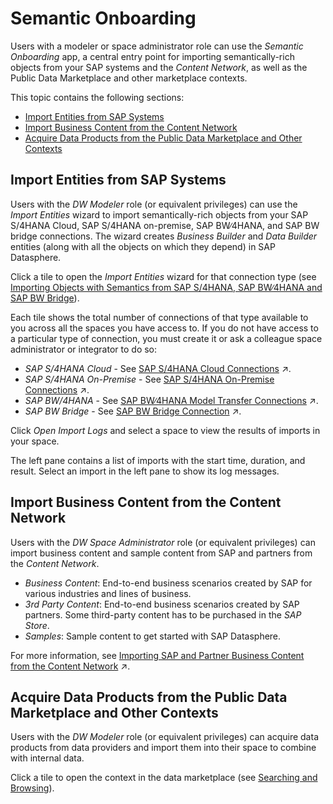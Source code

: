 <!-- loio4c9e45e19ff14271a65f883e30023736 -->

# Semantic Onboarding

Users with a modeler or space administrator role can use the *Semantic Onboarding* app, a central entry point for importing semantically-rich objects from your SAP systems and the *Content Network*, as well as the Public Data Marketplace and other marketplace contexts.

This topic contains the following sections:

-   [Import Entities from SAP Systems](semantic-onboarding-4c9e45e.md#loio4c9e45e19ff14271a65f883e30023736__section_sap_systems)
-   [Import Business Content from the Content Network](semantic-onboarding-4c9e45e.md#loio4c9e45e19ff14271a65f883e30023736__section_content_network)
-   [Acquire Data Products from the Public Data Marketplace and Other Contexts](semantic-onboarding-4c9e45e.md#loio4c9e45e19ff14271a65f883e30023736__section_data_products)



<a name="loio4c9e45e19ff14271a65f883e30023736__section_sap_systems"/>

## Import Entities from SAP Systems

Users with the *DW Modeler* role \(or equivalent privileges\) can use the *Import Entities* wizard to import semantically-rich objects from your SAP S/4HANA Cloud, SAP S/4HANA on-premise, SAP BW∕4HANA, and SAP BW bridge connections. The wizard creates *Business Builder* and *Data Builder* entities \(along with all the objects on which they depend\) in SAP Datasphere.

Click a tile to open the *Import Entities* wizard for that connection type \(see [Importing Objects with Semantics from SAP S/4HANA, SAP BW∕4HANA and SAP BW Bridge](Acquiring-and-Preparing-Data-in-the-Data-Builder/importing-objects-with-semantics-from-sap-s-4hana-sap-bw-4hana-a-361729b.md)\).

Each tile shows the total number of connections of that type available to you across all the spaces you have access to. If you do not have access to a particular type of connection, you must create it or ask a colleague space administrator or integrator to do so:

-   *SAP S/4HANA Cloud* - See [SAP S/4HANA Cloud Connections](https://help.sap.com/viewer/9f36ca35bc6145e4acdef6b4d852d560/DEV_CURRENT/en-US/a98e5ffdf47c44d9a845dca01a18bd82.html "Use an SAP S/4HANA Cloud connection to access or import extraction-enabled ABAP Core Data Services views (ABAP CDS views) from SAP S/4HANA Cloud.") :arrow_upper_right:.
-   *SAP S/4HANA On-Premise* - See [SAP S/4HANA On-Premise Connections](https://help.sap.com/viewer/9f36ca35bc6145e4acdef6b4d852d560/DEV_CURRENT/en-US/a49a1e3cc50f4af89711d8306bdd8f26.html "Use an SAP S/4HANA On-Premise connection to access data from SAP S/4HANA on-premise systems.") :arrow_upper_right:.
-   *SAP BW/4HANA* - See [SAP BW∕4HANA Model Transfer Connections](https://help.sap.com/viewer/9f36ca35bc6145e4acdef6b4d852d560/DEV_CURRENT/en-US/1caba954bc604e00bf8e82e383a46368.html "Use an SAP BW/4HANA Model Transfer connection to import analytic queries from SAP BW∕4HANA with their Composite Providers and InfoObjects.") :arrow_upper_right:.
-   *SAP BW Bridge* - See [SAP BW Bridge Connection](https://help.sap.com/viewer/9f36ca35bc6145e4acdef6b4d852d560/DEV_CURRENT/en-US/03cc8f27d3a44aabad3debaa79be0216.html "In the SAP BW bridge space, a SAP BW bridge connection is being generated.") :arrow_upper_right:.

Click *Open Import Logs* and select a space to view the results of imports in your space.

The left pane contains a list of imports with the start time, duration, and result. Select an import in the left pane to show its log messages.



<a name="loio4c9e45e19ff14271a65f883e30023736__section_content_network"/>

## Import Business Content from the Content Network

Users with the *DW Space Administrator* role \(or equivalent privileges\) can import business content and sample content from SAP and partners from the *Content Network*.

-   *Business Content*: End-to-end business scenarios created by SAP for various industries and lines of business.
-   *3rd Party Content*: End-to-end business scenarios created by SAP partners. Some third-party content has to be purchased in the *SAP Store*.
-   *Samples*: Sample content to get started with SAP Datasphere.

For more information, see [Importing SAP and Partner Business Content from the Content Network](https://help.sap.com/viewer/9f36ca35bc6145e4acdef6b4d852d560/DEV_CURRENT/en-US/400078d689bf4454b3fc977a4e201c2f.html "Users with an administrator role or space administrator role, can use the Semantic Onboarding app to import business content and sample content from SAP and partners published to the Content Network.") :arrow_upper_right:.



<a name="loio4c9e45e19ff14271a65f883e30023736__section_data_products"/>

## Acquire Data Products from the Public Data Marketplace and Other Contexts

Users with the *DW Modeler* role \(or equivalent privileges\) can acquire data products from data providers and import them into their space to combine with internal data.

Click a tile to open the context in the data marketplace \(see [Searching and Browsing](searching-and-browsing-2dfea3a.md)\).

